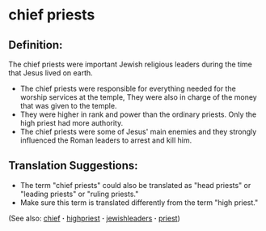 # chief priests #

## Definition: ##

The chief priests were important Jewish religious leaders during the time that Jesus lived on earth.

* The chief priests were responsible for everything needed for the worship services at the temple, They were also in charge of the money that was given to the temple.
* They were higher in rank and power than the ordinary priests. Only the high priest had more authority.
* The chief priests were some of Jesus' main enemies and they strongly influenced the Roman leaders to arrest and kill him.

## Translation Suggestions: ##

* The term "chief priests" could also be translated as "head priests" or "leading priests" or "ruling priests."
* Make sure this term is translated differently from the term "high priest."

(See also: [chief](../other/chief.md) **·** [highpriest](../kt/highpriest.md) **·** [jewishleaders](../other/jewishleaders.md) **·** [priest](../kt/priest.md))

